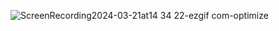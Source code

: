 ![ScreenRecording2024-03-21at14 34 22-ezgif com-optimize](https://github.com/salihgun/BinanceClone-MVC/assets/47421572/ffeb5c6b-4df1-48ae-b9a6-8e3f2b5bb516)
